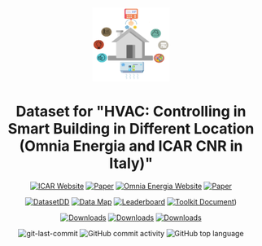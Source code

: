 <div align="center">


<img src="https://raw.githubusercontent.com/babulcseian/babulcseian.github.io/refs/heads/main/PhD%20Dataset/Omnia%20Dataset.png" width="30%">

# Dataset for "**HVAC: Controlling in Smart Building in Different Location (Omnia Energia and ICAR CNR in Italy)**"

[![ICAR Website](https://img.shields.io/badge/Website-%F0%9F%8C%8D-blue?style=for-the-badge&logoWidth=40)](https://www.icar.cnr.it/)
[![Paper](https://img.shields.io/badge/Paper-%F0%9F%8E%93-lightgrey?style=for-the-badge&logoWidth=40)](https://scholar.google.com/citations?hl=en&user=Zaf5EhQAAAAJ&view_op=list_works&authuser=1&sortby=pubdate)
[![Omnia Energia Website](https://img.shields.io/badge/Website-%F0%9F%8C%8D-blue?style=for-the-badge&logoWidth=40)](https://www.omniaenergia.it/)
[![Paper](https://img.shields.io/badge/Paper-%F0%9F%8E%93-lightgrey?style=for-the-badge&logoWidth=40)](https://scholar.google.com/citations?hl=en&user=Zaf5EhQAAAAJ&view_op=list_works&authuser=1&sortby=pubdate)

[![DatasetDD](https://img.shields.io/badge/Dataset-%F0%9F%92%BE-green?style=for-the-badge&logoWidth=40)](https://huggingface.co/datasets/TrustLLM/TrustLLM-dataset)
[![Data Map](https://img.shields.io/badge/Data%20Map-%F0%9F%8D%9F-orange?style=for-the-badge&logoWidth=40)](https://github.com/babulcseian/babulcseian.github.io/tree/main/PhD%20Dataset)
[![Leaderboard](https://img.shields.io/badge/Leaderboard-%F0%9F%9A%80-brightgreen?style=for-the-badge&logoWidth=40)](https://github.com/babulcseian/babulcseian.github.io/tree/main/PhD%20Dataset)
[![Toolkit Document](https://img.shields.io/badge/Toolkit%20Document-%F0%9F%93%9A-blueviolet?style=for-the-badge&logoWidth=40)](https://www.tensorflow.org/resources/learn-ml/basics-of-machine-learning))

[![Downloads](https://static.pepy.tech/badge/trustllm)](https://babulcseian.github.io/contact)
[![Downloads](https://static.pepy.tech/badge/trustllm/month)](https://babulcseian.github.io/contact)
[![Downloads](https://static.pepy.tech/badge/trustllm/week)](https://babulcseian.github.io/contact)


<img src="https://img.shields.io/github/last-commit/HowieHwong/TrustLLM?style=flat-square&color=5D6D7E" alt="git-last-commit" />
<img src="https://img.shields.io/github/commit-activity/m/HowieHwong/TrustLLM?style=flat-square&color=5D6D7E" alt="GitHub commit activity" />
<img src="https://img.shields.io/github/languages/top/HowieHwong/TrustLLM?style=flat-square&color=5D6D7E" alt="GitHub top language" />
</div>

<div align="center">

